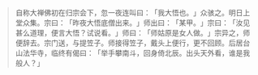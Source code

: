 
> 自称大禅佛初在归宗会下，忽一夜连叫曰：​「我大悟也。​」众骇之。明日上堂众集。宗曰：​「昨夜大悟底僧出来。​」师出曰：​「某甲。​」宗曰：​「汝见甚么道理，便言大悟？试说看。​」师曰：​「师姑原是女人做。​」宗异之，师便辞去。宗门送，与提笠子。师接得笠子，戴头上便行，更不回顾。后居台山法华寺，临终有偈曰：​「举手攀南斗，回身倚北辰。出头天外看，谁是我般人？​」
